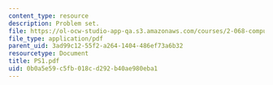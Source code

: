 ```yaml
---
content_type: resource
description: Problem set.
file: https://ol-ocw-studio-app-qa.s3.amazonaws.com/courses/2-068-computational-ocean-acoustics-13-853-spring-2003/0b0a5e59c5fb018cd292b40ae980eba1_PS1.pdf
file_type: application/pdf
parent_uid: 3ad99c12-55f2-a264-1404-486ef73a6b32
resourcetype: Document
title: PS1.pdf
uid: 0b0a5e59-c5fb-018c-d292-b40ae980eba1
---
```

